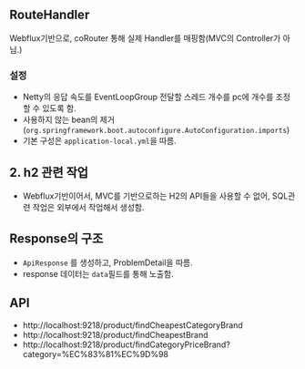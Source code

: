 ## RouteHandler
Webflux기반으로, coRouter 통해 실제 Handler를 매핑함(MVC의 Controller가 아님.)

### 설정
- Netty의 응답 속도를 EventLoopGroup 전달할 스레드 개수를 pc에 개수를 조정할 수 있도록 함.
- 사용하지 않는 bean의 제거(`org.springframework.boot.autoconfigure.AutoConfiguration.imports`)
- 기본 구성은 `application-local.yml`을 따름. 

## 2. h2 관련 작업
- Webflux기반이어서, MVC를 기반으로하는 H2의 API들을 사용할 수 없어, SQL관련 작업은 외부에서 작업해서 생성함.

## Response의 구조
- `ApiResponse` 를 생성하고, ProblemDetail을 따름.
- response 데이터는 `data`필드를 통해 노출함.

## API
- http://localhost:9218/product/findCheapestCategoryBrand
- http://localhost:9218/product/findCheapestBrand
- http://localhost:9218/product/findCategoryPriceBrand?category=%EC%83%81%EC%9D%98